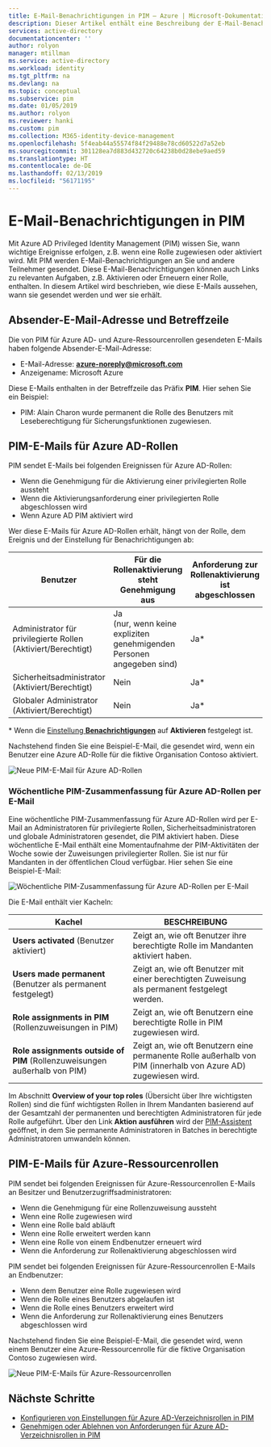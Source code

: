 ```yaml
---
title: E-Mail-Benachrichtigungen in PIM – Azure | Microsoft-Dokumentation
description: Dieser Artikel enthält eine Beschreibung der E-Mail-Benachrichtigungen in Azure AD Privileged Identity Management (PIM).
services: active-directory
documentationcenter: ''
author: rolyon
manager: mtillman
ms.service: active-directory
ms.workload: identity
ms.tgt_pltfrm: na
ms.devlang: na
ms.topic: conceptual
ms.subservice: pim
ms.date: 01/05/2019
ms.author: rolyon
ms.reviewer: hanki
ms.custom: pim
ms.collection: M365-identity-device-management
ms.openlocfilehash: 5f4eab44a55574f84f29488e78cd60522d7a52eb
ms.sourcegitcommit: 301128ea7d883d432720c64238b0d28ebe9aed59
ms.translationtype: HT
ms.contentlocale: de-DE
ms.lasthandoff: 02/13/2019
ms.locfileid: "56171195"
---
```

# <a name="email-notifications-in-pim"></a>E-Mail-Benachrichtigungen in PIM

Mit Azure AD Privileged Identity Management (PIM) wissen Sie, wann wichtige Ereignisse erfolgen, z.B. wenn eine Rolle zugewiesen oder aktiviert wird. Mit PIM werden E-Mail-Benachrichtigungen an Sie und andere Teilnehmer gesendet. Diese E-Mail-Benachrichtigungen können auch Links zu relevanten Aufgaben, z.B. Aktivieren oder Erneuern einer Rolle, enthalten. In diesem Artikel wird beschrieben, wie diese E-Mails aussehen, wann sie gesendet werden und wer sie erhält.

## <a name="sender-email-address-and-subject-line"></a>Absender-E-Mail-Adresse und Betreffzeile

Die von PIM für Azure AD- und Azure-Ressourcenrollen gesendeten E-Mails haben folgende Absender-E-Mail-Adresse:

- E-Mail-Adresse: **azure-noreply@microsoft.com**
- Anzeigename: Microsoft Azure

Diese E-Mails enthalten in der Betreffzeile das Präfix **PIM**. Hier sehen Sie ein Beispiel:

- PIM: Alain Charon wurde permanent die Rolle des Benutzers mit Leseberechtigung für Sicherungsfunktionen zugewiesen.

## <a name="pim-emails-for-azure-ad-roles"></a>PIM-E-Mails für Azure AD-Rollen

PIM sendet E-Mails bei folgenden Ereignissen für Azure AD-Rollen:

- Wenn die Genehmigung für die Aktivierung einer privilegierten Rolle aussteht
- Wenn die Aktivierungsanforderung einer privilegierten Rolle abgeschlossen wird
- Wenn Azure AD PIM aktiviert wird

Wer diese E-Mails für Azure AD-Rollen erhält, hängt von der Rolle, dem Ereignis und der Einstellung für Benachrichtigungen ab:

| Benutzer | Für die Rollenaktivierung steht Genehmigung aus | Anforderung zur Rollenaktivierung ist abgeschlossen | PIM ist aktiviert |
| --- | --- | --- | --- |
| Administrator für privilegierte Rollen</br>(Aktiviert/Berechtigt) | Ja</br>(nur, wenn keine expliziten genehmigenden Personen angegeben sind) | Ja* | Ja |
| Sicherheitsadministrator</br>(Aktiviert/Berechtigt) | Nein  | Ja* | Ja |
| Globaler Administrator</br>(Aktiviert/Berechtigt) | Nein  | Ja* | Ja |

\* Wenn die [Einstellung **Benachrichtigungen**](pim-how-to-change-default-settings.md#notifications) auf **Aktivieren** festgelegt ist.

Nachstehend finden Sie eine Beispiel-E-Mail, die gesendet wird, wenn ein Benutzer eine Azure AD-Rolle für die fiktive Organisation Contoso aktiviert.

![Neue PIM-E-Mail für Azure AD-Rollen](./media/pim-email-notifications/email-directory-new.png)

### <a name="weekly-pim-digest-email-for-azure-ad-roles"></a>Wöchentliche PIM-Zusammenfassung für Azure AD-Rollen per E-Mail

Eine wöchentliche PIM-Zusammenfassung für Azure AD-Rollen wird per E-Mail an Administratoren für privilegierte Rollen, Sicherheitsadministratoren und globale Administratoren gesendet, die PIM aktiviert haben. Diese wöchentliche E-Mail enthält eine Momentaufnahme der PIM-Aktivitäten der Woche sowie der Zuweisungen privilegierter Rollen. Sie ist nur für Mandanten in der öffentlichen Cloud verfügbar. Hier sehen Sie eine Beispiel-E-Mail:

![Wöchentliche PIM-Zusammenfassung für Azure AD-Rollen per E-Mail](./media/pim-email-notifications/email-directory-weekly.png)

Die E-Mail enthält vier Kacheln:

| Kachel | BESCHREIBUNG |
| --- | --- |
| **Users activated** (Benutzer aktiviert) | Zeigt an, wie oft Benutzer ihre berechtigte Rolle im Mandanten aktiviert haben. |
| **Users made permanent** (Benutzer als permanent festgelegt) | Zeigt an, wie oft Benutzer mit einer berechtigten Zuweisung als permanent festgelegt werden. |
| **Role assignments in PIM** (Rollenzuweisungen in PIM) | Zeigt an, wie oft Benutzern eine berechtigte Rolle in PIM zugewiesen wird. |
| **Role assignments outside of PIM** (Rollenzuweisungen außerhalb von PIM) | Zeigt an, wie oft Benutzern eine permanente Rolle außerhalb von PIM (innerhalb von Azure AD) zugewiesen wird. |

Im Abschnitt **Overview of your top roles** (Übersicht über Ihre wichtigsten Rollen) sind die fünf wichtigsten Rollen in Ihrem Mandanten basierend auf der Gesamtzahl der permanenten und berechtigten Administratoren für jede Rolle aufgeführt. Über den Link **Aktion ausführen** wird der [PIM-Assistent](pim-security-wizard.md) geöffnet, in dem Sie permanente Administratoren in Batches in berechtigte Administratoren umwandeln können.

## <a name="pim-emails-for-azure-resource-roles"></a>PIM-E-Mails für Azure-Ressourcenrollen

PIM sendet bei folgenden Ereignissen für Azure-Ressourcenrollen E-Mails an Besitzer und Benutzerzugriffsadministratoren:

- Wenn die Genehmigung für eine Rollenzuweisung aussteht
- Wenn eine Rolle zugewiesen wird
- Wenn eine Rolle bald abläuft
- Wenn eine Rolle erweitert werden kann
- Wenn eine Rolle von einem Endbenutzer erneuert wird
- Wenn die Anforderung zur Rollenaktivierung abgeschlossen wird

PIM sendet bei folgenden Ereignissen für Azure-Ressourcenrollen E-Mails an Endbenutzer:

- Wenn dem Benutzer eine Rolle zugewiesen wird
- Wenn die Rolle eines Benutzers abgelaufen ist
- Wenn die Rolle eines Benutzers erweitert wird
- Wenn die Anforderung zur Rollenaktivierung eines Benutzers abgeschlossen wird

Nachstehend finden Sie eine Beispiel-E-Mail, die gesendet wird, wenn einem Benutzer eine Azure-Ressourcenrolle für die fiktive Organisation Contoso zugewiesen wird.

![Neue PIM-E-Mails für Azure-Ressourcenrollen](./media/pim-email-notifications/email-resources-new.png)

## <a name="next-steps"></a>Nächste Schritte

- [Konfigurieren von Einstellungen für Azure AD-Verzeichnisrollen in PIM](pim-how-to-change-default-settings.md)
- [Genehmigen oder Ablehnen von Anforderungen für Azure AD-Verzeichnisrollen in PIM](azure-ad-pim-approval-workflow.md)
